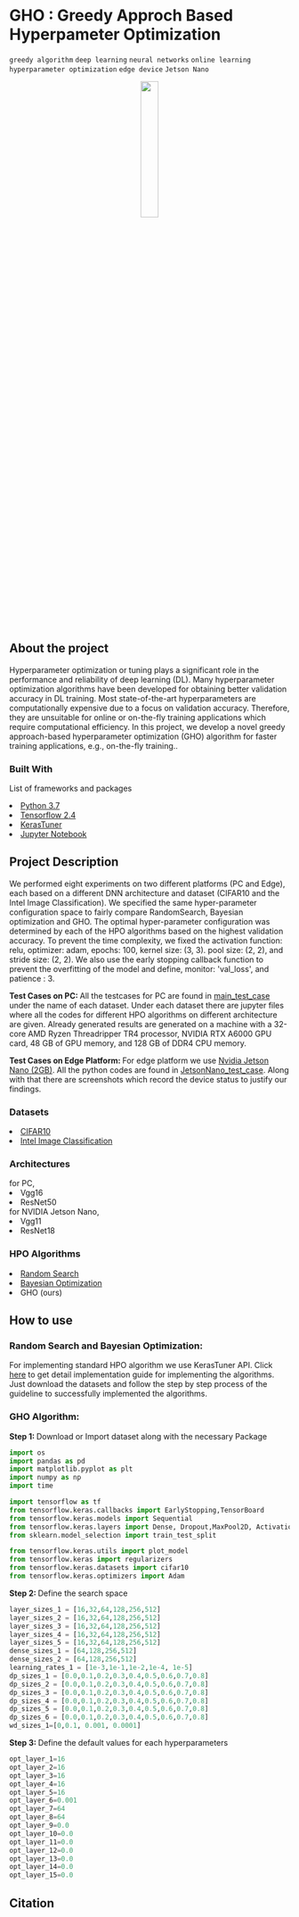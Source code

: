 # GHO : Greedy Approch Based Hyperpameter Optimization
```greedy algorithm``` ```deep learning``` ```neural networks``` ```online learning``` ```hyperparameter optimization``` ```edge device``` ```Jetson Nano```
<p align="center" width="25%"><img width="25%" src="GHO.png"></p>
<h2> About the project </h2>
Hyperparameter optimization or tuning plays a significant role in the performance and reliability of deep learning (DL). Many hyperparameter optimization algorithms have been developed for obtaining better validation accuracy in DL training. Most state-of-the-art hyperparameters are computationally expensive due to a focus on validation accuracy. Therefore, they are unsuitable for online or on-the-fly training applications which require computational efficiency. In this project, we develop a novel greedy approach-based hyperparameter optimization (GHO) algorithm for faster training applications, e.g., on-the-fly training..
<h3> Built With </h3>
<p>
List of frameworks and packages
  <li><a href="https://www.python.org/downloads/release/python-360/">Python 3.7</a>
  <li><a href="https://www.tensorflow.org/">Tensorflow 2.4</a>
  <li><a href="https://keras.io/keras_tuner/">KerasTuner</a>
  <li><a href="https://jupyter.org/">Jupyter Notebook</a>
</p>
<h2> Project Description </h2>
We performed eight experiments on two different platforms (PC and Edge), each based on a different DNN  architecture and dataset (CIFAR10 and the Intel Image Classification). We  specified the same hyper-parameter configuration space to fairly compare RandomSearch, Bayesian optimization and GHO. The optimal hyper-parameter configuration was determined by each of the HPO algorithms based on the highest validation accuracy. To prevent the time complexity, we fixed the activation function: relu, optimizer: adam, epochs: 100, kernel size: (3, 3). pool size: (2, 2), and stride size: (2, 2). We also use the early stopping callback function to prevent the overfitting of the model and define, monitor: 'val_loss', and  patience : 3.

<b> Test Cases on PC: </b> All the testcases for PC are found in [main_test_case](https://github.com/abirhossen786/greedyhpo/tree/main/main/Main_test_case) under the name of each dataset. Under each dataset there are jupyter files where all the codes for different HPO algorithms on different architecture are given. Already generated results are generated on a machine with a 32-core AMD Ryzen Threadripper TR4 processor, NVIDIA RTX A6000 GPU card, 48 GB of GPU memory, and 128 GB of DDR4 CPU memory.

<b> Test Cases on Edge Platform: </b> For edge platform we use [Nvidia Jetson Nano (2GB)](https://www.nvidia.com/en-us/autonomous-machines/embedded-systems/jetson-nano/education-projects/). All the python codes are found in [JetsonNano_test_case](https://github.com/abirhossen786/greedyhpo/tree/main/main/JetsonNano_test_case). Along with that there are screenshots which record the device status to justify our findings. 
<h3> Datasets </h3>
  <li><a href="https://www.cs.toronto.edu/~kriz/cifar.html">CIFAR10</a>
  <li><a href="https://www.kaggle.com/puneet6060/intel-image-classification">Intel Image Classification</a>
<h3> Architectures </h3>
    for PC,
    <li> Vgg16 </li>
    <li> ResNet50 </li>
    for NVIDIA Jetson Nano,
    <li> Vgg11 </li>
    <li> ResNet18 </li>
    
<h3> HPO Algorithms </h3>
  <li><a href="https://www.jmlr.org/papers/v13/bergstra12a.html?source=post_page---------------------------">Random Search</a>
  <li><a href="https://papers.nips.cc/paper/2012/file/05311655a15b75fab86956663e1819cd-Paper.pdf">Bayesian Optimization</a>
  <li> GHO (ours) </li>
<h2> How to use </h2>
<h3> Random Search and Bayesian Optimization:</h3> 
For implementing standard HPO algorithm we use KerasTuner API. Click <a href="https://keras.io/keras_tuner/">here</a> to get detail implementation guide for implementing the algorithms. Just download the datasets and follow the step by step process of the guideline to successfully implemented the algorithms.
<h3> GHO Algorithm:</h3>
<b> Step 1: </b> Download or Import dataset along with the necessary Package

```python
import os
import pandas as pd
import matplotlib.pyplot as plt
import numpy as np
import time

import tensorflow as tf
from tensorflow.keras.callbacks import EarlyStopping,TensorBoard
from tensorflow.keras.models import Sequential
from tensorflow.keras.layers import Dense, Dropout,MaxPool2D, Activation, Flatten,Conv2D, MaxPooling2D
from sklearn.model_selection import train_test_split

from tensorflow.keras.utils import plot_model
from tensorflow.keras import regularizers
from tensorflow.keras.datasets import cifar10
from tensorflow.keras.optimizers import Adam

```
<b> Step 2: </b> Define the search space

```python
layer_sizes_1 = [16,32,64,128,256,512]
layer_sizes_2 = [16,32,64,128,256,512]
layer_sizes_3 = [16,32,64,128,256,512]
layer_sizes_4 = [16,32,64,128,256,512]
layer_sizes_5 = [16,32,64,128,256,512]
dense_sizes_1 = [64,128,256,512]
dense_sizes_2 = [64,128,256,512]
learning_rates_1 = [1e-3,1e-1,1e-2,1e-4, 1e-5]
dp_sizes_1 = [0.0,0.1,0.2,0.3,0.4,0.5,0.6,0.7,0.8]
dp_sizes_2 = [0.0,0.1,0.2,0.3,0.4,0.5,0.6,0.7,0.8]
dp_sizes_3 = [0.0,0.1,0.2,0.3,0.4,0.5,0.6,0.7,0.8]
dp_sizes_4 = [0.0,0.1,0.2,0.3,0.4,0.5,0.6,0.7,0.8]
dp_sizes_5 = [0.0,0.1,0.2,0.3,0.4,0.5,0.6,0.7,0.8]
dp_sizes_6 = [0.0,0.1,0.2,0.3,0.4,0.5,0.6,0.7,0.8]
wd_sizes_1=[0,0.1, 0.001, 0.0001]
```

<b> Step 3: </b> Define the default values for each hyperparameters

```python
opt_layer_1=16
opt_layer_2=16
opt_layer_3=16
opt_layer_4=16
opt_layer_5=16
opt_layer_6=0.001
opt_layer_7=64
opt_layer_8=64
opt_layer_9=0.0
opt_layer_10=0.0
opt_layer_11=0.0
opt_layer_12=0.0
opt_layer_13=0.0
opt_layer_14=0.0
opt_layer_15=0.0
```
<!---<h2> Contacts </h2>--->
<!--- 
```
Anjir Ahmed Chowdhury
Department of Computer Science, Primeasia University, Bangladesh
anjir.ahmed@primeasia.edu.bd
```
```
Md Ali Azam 
Department of Electrical Engineering, South Dakota School of Mines and Technology, Rapid City, SD 57701 USA 
azam.ete.ruet@gmail.com
```
```
Md Abir Hossen
Computer Scicence and Engineering Department, University of South Carolina, SC 29208 USA 
mhossen@email.sc.edu
```
--->
<h2> Citation </h2>

